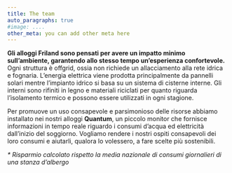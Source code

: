 ```yaml
---
title: The team
auto_paragraphs: true
#image: ....
other_meta: you can add other meta here
---
```


<strong>Gli alloggi Friland sono pensati per avere un impatto minimo sull’ambiente, garantendo allo stesso tempo un’esperienza confortevole.</strong><br />
Ogni struttura è offgrid, ossia non richiede un allacciamento alla rete idrica e fognaria.  L’energia elettrica viene prodotta principalmente da pannelli solari mentre l’impianto idrico si basa su un sistema di cisterne interne. Gli interni sono rifiniti in legno e materiali riciclati per quanto riguarda l’isolamento termico e possono essere utilizzati in ogni stagione.

Per promuove un uso consapevole e parsimonioso delle risorse abbiamo installato nei nostri alloggi <strong>Quantum</strong>, un piccolo monitor che fornisce informazioni in tempo reale riguardo i consumi d’acqua ed elettricità dall’inizio del soggiorno.
Vogliamo rendere i nostri ospiti consapevoli dei loro consumi e aiutarli, qualora lo volessero, a fare scelte più sostenibili.

<i>* Risparmio calcolato rispetto la media nazionale di consumi giornalieri di una stanza d’albergo</i>